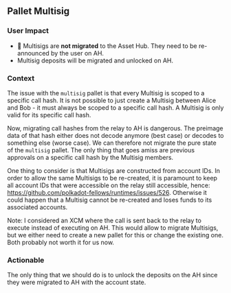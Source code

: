 ## Pallet Multisig

### User Impact

- 🚨 Multisigs are **not migrated** to the Asset Hub. They need to be re-announced by the user on AH.
- Multisig deposits will be migrated and unlocked on AH.

### Context

The issue with the `multisig` pallet is that every Multisig is scoped to a specific call hash. It is
not possible to just create a Multisig between Alice and Bob - it must always be scoped to a
specific call hash. A Multisig is only valid for its specific call hash.

Now, migrating call hashes from the relay to AH is dangerous. The preimage data of that hash either
does not decode anymore (best case) or decodes to something else (worse case). We can therefore  not
migrate the pure state of the `multisig` pallet. The only thing that goes amiss are previous
approvals on a specific call hash by the Multisig members.

One thing to consider is that Multisigs are constructed from account IDs. In order to allow the same
Multisigs to be re-created, it is paramount to keep all account IDs that were accessible on the
relay still accessible, hence: <https://github.com/polkadot-fellows/runtimes/issues/526>. Otherwise it
could happen that a Multisig cannot be re-created and loses funds to its associated accounts.

Note: I considered an XCM where the call is sent back to the relay to execute instead of executing
on AH. This would allow to migrate Multisigs, but we either need to create a new pallet for this or
change the existing one. Both probably not worth it for us now.

### Actionable

The only thing that we should do is to unlock the deposits on the AH since they were migrated to AH
with the account state.

